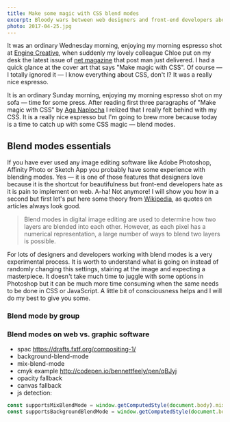 ```yaml
---
title: Make some magic with CSS blend modes
excerpt: Bloody wars between web designers and front-end developers about blending modes. These times are over — thanks to the power of CSS!
photo: 2017-04-25.jpg
---
```


It was an ordinary Wednesday morning, enjoying my morning espresso shot at [Engine Creative](https://twitter.com/enginecreative), when suddenly my lovely colleague Chloe put on my desk the latest issue of [net magazine](https://twitter.com/netmag) that post man just delivered. I had a quick glance at the cover art that says "Make magic with CSS". Of course — I totally ignored it — I know everything about CSS, don't I? It was a really nice espresso.

It is an ordinary Sunday morning, enjoying my morning espresso shot on my sofa —  time for some press. After reading first three paragraphs of "Make magic with CSS" by [Aga Naplocha](https://twitter.com/aganaplocha) I relized that I really felt behind with my CSS. It is a really nice espresso but I'm going to brew more because today is a time to catch up with some CSS magic — blend modes.

## Blend modes essentials

If you have ever used any image editing software like Adobe Photoshop, Affinity Photo or Sketch App you probably have some experience with blending modes. Yes — it is one of those features that designers love because it is the shortcut for beautifulness but front-end developers hate as it is pain to implement on web. A-ha! Not anymore! I will show you how in a second but first let's put here some theory from [Wikipedia](https://en.wikipedia.org/wiki/Blend_modes), as quotes on articles always look good.

> Blend modes in digital image editing are used to determine how two layers are blended into each other. However, as each pixel has a numerical representation, a large number of ways to blend two layers is possible.

For lots of designers and developers working with blend modes is a very experimental process. It is worth to understand what is going on instead of randomly changing this settings, stairing at the image and expecting a masterpiece. It doesn't take much time to juggle with some options in Photoshop but it can be much more time consuming when the same needs to be done in CSS or JavaScript. A little bit of consciousness helps and I will do my best to give you some.

### Blend mode by group

### Blend modes on web vs. graphic software

- spac https://drafts.fxtf.org/compositing-1/
- background-blend-mode
- mix-blend-mode
- cmyk example http://codepen.io/bennettfeely/pen/qBJyj
- opacity fallback
- canvas fallback
- js detection:

```js
const supportsMixBlendMode = window.getComputedStyle(document.body).mixBlendMode;
const supportsBackgroundBlendMode = window.getComputedStyle(document.body).backgroundBlendMode;
```
